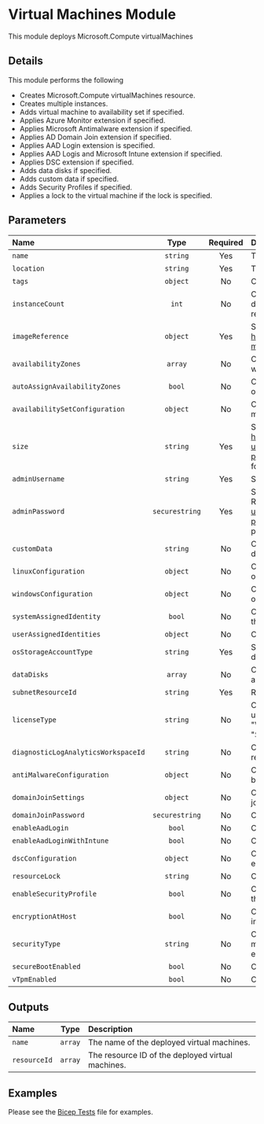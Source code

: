 # Virtual Machines Module

This module deploys Microsoft.Compute virtualMachines

## Details

This module performs the following

- Creates Microsoft.Compute virtualMachines resource.
- Creates multiple instances.
- Adds virtual machine to availability set if specified.
- Applies Azure Monitor extension if specified.
- Applies Microsoft Antimalware extension if specified.
- Applies AD Domain Join extension if specified.
- Applies AAD Login extension is specified.
- Applies AAD Logis and Microsoft Intune extension if specified.
- Applies DSC extension if specified.
- Adds data disks if specified.
- Adds custom data if specified.
- Adds Security Profiles if specified.
- Applies a lock to the virtual machine if the lock is specified.

## Parameters

| Name                                | Type           | Required | Description                                                                                                                                                                                                                       |
| :---------------------------------- | :------------: | :------: | :-------------------------------------------------------------------------------------------------------------------------------------------------------------------------------------------------------------------------------- |
| `name`                              | `string`       | Yes      | The resource name.                                                                                                                                                                                                                |
| `location`                          | `string`       | Yes      | The geo-location where the resource lives.                                                                                                                                                                                        |
| `tags`                              | `object`       | No       | Optional. Resource tags.                                                                                                                                                                                                          |
| `instanceCount`                     | `int`          | No       | Optional. Number of virtual machine instances to deploy. Digit ## (e.g. 07) will be appended to the resource name if more than one instance is deployed.                                                                          |
| `imageReference`                    | `object`       | Yes      | Specifies information about the image to use. Refer to https://learn.microsoft.com/en-us/azure/virtual-machines/windows/cli-ps-findimage for values.                                                                              |
| `availabilityZones`                 | `array`        | No       | Optional. A list of availability zones denoting the zone in which the virtual machine should be deployed.                                                                                                                         |
| `autoAssignAvailabilityZones`                 | `bool`        | No       | Optional. Set to true to automatically assign an AZ based on instance index.                                                                                                                         |
| `availabilitySetConfiguration`      | `object`       | No       | Optional. The availability set configuration for the virtual machine. Not required if availabilityZones is set.                                                                                                                   |
| `size`                              | `string`       | Yes      | Specifies the size of the virtual machine. Refer to https://learn.microsoft.com/en-us/azure/templates/microsoft.compute/virtualmachines?pivots=deployment-language-bicep#hardwareprofile for values.                              |
| `adminUsername`                     | `string`       | Yes      | Specifies the name of the administrator account.                                                                                                                                                                                  |
| `adminPassword`                     | `securestring` | Yes      | Specifies the password of the administrator account. Refer to https://docs.microsoft.com/en-us/azure/templates/microsoft.compute/virtualmachines?pivots=deployment-language-bicep#osprofile for password complexity requirements. |
| `customData`                        | `string`       | No       | Optional. Specifies a base-64 encoded string of custom data.                                                                                                                                                                      |
| `linuxConfiguration`                | `object`       | No       | Optional. Specifies the Linux operating system settings on the virtual machine.                                                                                                                                                   |
| `windowsConfiguration`              | `object`       | No       | Optional. Specifies Windows operating system settings on the virtual machine.                                                                                                                                                     |
| `systemAssignedIdentity`            | `bool`         | No       | Optional. Enables system assigned managed identity on the resource.                                                                                                                                                               |
| `userAssignedIdentities`            | `object`       | No       | Optional. The ID(s) to assign to the resource.                                                                                                                                                                                    |
| `osStorageAccountType`              | `string`       | Yes      | Specifies the storage account type for the os managed disk.                                                                                                                                                                       |
| `dataDisks`                         | `array`        | No       | Optional. Specifies the parameters that are used to add a data disk to a virtual machine.                                                                                                                                         |
| `subnetResourceId`                  | `string`       | Yes      | Resource ID of the virtual machine subnet.                                                                                                                                                                                        |
| `licenseType`                       | `string`       | No       | Optional. Specifies that the image or disk that is being used was licensed on-premises. Accepted values "Windows_Client", "Windows_Server", "RHEL_BYOS" or "SLES_BYOS".                                                           |
| `diagnosticLogAnalyticsWorkspaceId` | `string`       | No       | Optional. Log analytics workspace resource id. Only required to enable VM Diagnostics.                                                                                                                                            |
| `antiMalwareConfiguration`          | `object`       | No       | Optional. Microsoft antimalware configuration. Will not be installed if left blank.                                                                                                                                               |
| `domainJoinSettings`                | `object`       | No       | Optional. Domain join configuration. Will not be domain joined if left blank.                                                                                                                                                     |
| `domainJoinPassword`                | `securestring` | No       | Optional. Password for the domain join user account.                                                                                                                                                                              |
| `enableAadLogin`                    | `bool`         | No       | Optional. Enable AAD login extension for VM.                                                                                                                                                                                      |
| `enableAadLoginWithIntune`          | `bool`         | No       | Optional. Enable Microsoft Intune for VM.                                                                                                                                                                                         |
| `dscConfiguration`                  | `object`       | No       | Optional. Desired state configuration. Will not be executed if left blank.                                                                                                                                                        |
| `resourceLock`                      | `string`       | No       | Optional. Specify the type of resource lock.                                                                                                                                                                                      |
| `enableSecurityProfile`             | `bool`         | No       | Optional. Enables the Security related profile settings for the virtual machine. Only supported on Gen 2 VMs.                                                                                                                     |
| `encryptionAtHost`                  | `bool`         | No       | Optional. Enable the encryption for all the disks including Resource/Temp disk at host itself.                                                                                                                                    |
| `securityType`                      | `string`       | No       | Optional. Specifies the SecurityType of the virtual machine. It has to be set to any specified value to enable UefiSettings.                                                                                                      |
| `secureBootEnabled`                 | `bool`         | No       | Optional. Enable secure boot on the virtual machine.                                                                                                                                                                              |
| `vTpmEnabled`                       | `bool`         | No       | Optional. Enable vTPM on the virtual machine.                                                                                                                                                                                     |

## Outputs

| Name         | Type    | Description                                       |
| :----------- | :-----: | :------------------------------------------------ |
| `name`       | `array` | The name of the deployed virtual machines.        |
| `resourceId` | `array` | The resource ID of the deployed virtual machines. |

## Examples

Please see the [Bicep Tests](test/main.test.bicep) file for examples.